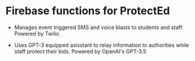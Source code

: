 # Firebase functions for ProtectEd

-   Manages event triggered SMS and voice blasts to students and staff. Powered by Twilio 

-   Uses GPT-3 equipped asisstant to relay information to authorities while staff protect their kids. Powered by OpenAI's GPT-3.5
